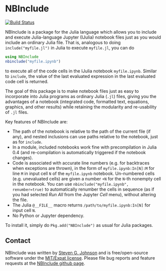 # NBInclude

[![Build Status](https://travis-ci.org/stevengj/NBInclude.jl.svg?branch=master)](https://travis-ci.org/stevengj/NBInclude.jl)

NBInclude is a package for the Julia language which allows you to
include and execute Julia-language Jupyter (IJulia) notebook files
just as you would include an ordinary Julia file.  That is, analogous
to doing `include("myfile.jl")` in Julia to execute `myfile.jl`, you can do
```jl
using NBInclude
nbinclude("myfile.ipynb")
```
to execute all of the code cells in the IJulia notebook `myfile.ipynb`.
Similar to `include`, the value of the last evaluated expression
in the last evaluated code cell is returned.

The goal of this package is to make notebook files just as easy to
incorporate into Julia programs as ordinary Julia (`.jl`) files, giving
you the advantages of a notebook (integrated code, formatted text, equations,
graphics, and other results) while retaining the modularity and re-usability
of `.jl` files.

Key features of NBInclude are:

* The path of the notebook is relative to the path of the current file (if any),
and nested inclusions can use paths relative to the notebook, just as for `include`.
* In a module, included notebooks work fine with precompilation in Julia 0.4 (and re-compilation is automatically triggered if the notebook changes).
* Code is associated with accurate line numbers (e.g. for backtraces when exceptions are thrown), in the form of `myfile.ipynb:In[N]:M` for line `M` in input cell `N` of the `myfile.ipynb` notebook.  Un-numbered cells (e.g. unevaluated cells) are given a number
`+N` for the `N`-th nonempty cell in the notebook.  You can use `nbinclude("myfile.ipynb", renumber=true)` to automatically renumber the cells in sequence (as if you had selected *Run All* from the Jupyter *Cell* menu), without altering the file.
* The Julia `@__FILE__` macro returns `/path/to/myfile.ipynb:In[N]` for input cell `N`.
* No Python or Jupyter dependency.

To install it, simply do `Pkg.add("NBInclude")` as usual for Julia packages.

## Contact

NBInclude was written by [Steven G. Johnson](http://math.mit.edu/~stevenj/) and is free/open-source software under the [MIT/Expat license](LICENSE.md).  Please file bug reports and feature requests at the [NBInclude github page](https://github.com/stevengj/NBInclude.jl).
